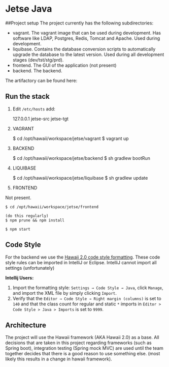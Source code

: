 # Jetse Java


##Project setup
The project currently has the following subdirectories:
- vagrant. The vagrant image that can be used during development. Has software like LDAP, Postgres, Redis, Tomcat and
Apache. Used during development.
- liquibase. Contains the database conversion scripts to automatically upgrade the database to the latest version.
Used during all development stages (dev/tst/stg/prd).
- frontend. The GUI of the application (not present)
- backend. The backend.

The artifactory can be found here:

## Run the stack

1. Edit `/etc/hosts` add:


     127.0.0.1 jetse-src jetse-tgt
     

2. VAGRANT 


    $ cd /opt/hawaii/workspace/jetse/vagrant
    $ vagrant up

3. BACKEND


    $ cd /opt/hawaii/workspace/jetse/backend
    $ sh gradlew bootRun

4. LIQUIBASE


    $ cd /opt/hawaii/workspace/jetse/liquibase
    $ sh gradlew update

5. FRONTEND

Not present.

 
    $ cd /opt/hawaii/workspace/jetse/frontend
     
    (do this regularly)
    $ npm prune && npm install
      
    $ npm start

## Code Style
For the backend we use the [Hawaii 2.0 code style formatting](https://github.com/hawaiifw/hawaii-framework/blob/master/src/eclipse/hawaii-framework-java-style.xml).
These code style rules can be imported in IntelliJ or Eclipse. IntelliJ cannot import all settings (unfortunately)
 
**Intellij Users:**
1. Import the formatting style: `Settings → Code Style → Java`, click `Manage`, and import the XML file by simply clicking `Import`.
2. Verify that the `Editor → Code Style → Right margin (columns)` is set to `140` and that the class count for regular and static `*` imports in `Editor > Code Style > Java > Imports` is set to `9999`.

## Architecture
The project will use the Hawaii framework (AKA Hawaii 2.0) as a base. All decisions that are taken in this project
regarding frameworks (such as Spring boot), integration testing (Spring mock MVC) are used until the team together
decides that there is a good reason to use something else. (most likely this results in a change in hawaii framework).
